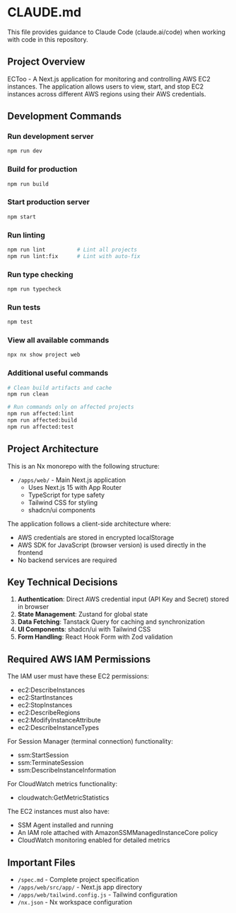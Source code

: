 # CLAUDE.md

This file provides guidance to Claude Code (claude.ai/code) when working with code in this repository.

## Project Overview

ECToo - A Next.js application for monitoring and controlling AWS EC2 instances. The application allows users to view, start, and stop EC2 instances across different AWS regions using their AWS credentials.

## Development Commands

### Run development server

```bash
npm run dev
```

### Build for production

```bash
npm run build
```

### Start production server

```bash
npm start
```

### Run linting

```bash
npm run lint          # Lint all projects
npm run lint:fix      # Lint with auto-fix
```

### Run type checking

```bash
npm run typecheck
```

### Run tests

```bash
npm test
```

### View all available commands

```bash
npx nx show project web
```

### Additional useful commands

```bash
# Clean build artifacts and cache
npm run clean

# Run commands only on affected projects
npm run affected:lint
npm run affected:build
npm run affected:test
```

## Project Architecture

This is an Nx monorepo with the following structure:

- `/apps/web/` - Main Next.js application
  - Uses Next.js 15 with App Router
  - TypeScript for type safety
  - Tailwind CSS for styling
  - shadcn/ui components

The application follows a client-side architecture where:

- AWS credentials are stored in encrypted localStorage
- AWS SDK for JavaScript (browser version) is used directly in the frontend
- No backend services are required

## Key Technical Decisions

1. **Authentication**: Direct AWS credential input (API Key and Secret) stored in browser
2. **State Management**: Zustand for global state
3. **Data Fetching**: Tanstack Query for caching and synchronization
4. **UI Components**: shadcn/ui with Tailwind CSS
5. **Form Handling**: React Hook Form with Zod validation

## Required AWS IAM Permissions

The IAM user must have these EC2 permissions:

- ec2:DescribeInstances
- ec2:StartInstances
- ec2:StopInstances
- ec2:DescribeRegions
- ec2:ModifyInstanceAttribute
- ec2:DescribeInstanceTypes

For Session Manager (terminal connection) functionality:

- ssm:StartSession
- ssm:TerminateSession
- ssm:DescribeInstanceInformation

For CloudWatch metrics functionality:

- cloudwatch:GetMetricStatistics

The EC2 instances must also have:

- SSM Agent installed and running
- An IAM role attached with AmazonSSMManagedInstanceCore policy
- CloudWatch monitoring enabled for detailed metrics

## Important Files

- `/spec.md` - Complete project specification
- `/apps/web/src/app/` - Next.js app directory
- `/apps/web/tailwind.config.js` - Tailwind configuration
- `/nx.json` - Nx workspace configuration

